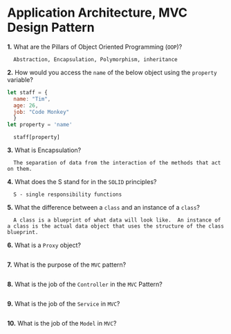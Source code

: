 # Application Architecture, MVC Design Pattern

**1.** What are the Pillars of Object Oriented Programming (`OOP`)?
<!-- enter you answer in the space below -->
```
  Abstraction, Encapsulation, Polymorphism, inheritance
```
**2.** How would you access the `name` of the below object using the `property` variable?
```js
let staff = {
  name: "Tim",
  age: 26,
  job: "Code Monkey"
  }
let property = 'name'
```
<!-- enter you answer in the space below -->
```
  staff[property]
```
**3.** What is Encapsulation?
<!-- enter you answer in the space below -->
```
  The separation of data from the interaction of the methods that act on them.
```
**4.** What does the S stand for in the `SOLID` principles?
<!-- enter you answer in the space below -->
```
  S - single responsibility functions
```
**5.** What the difference between a `class` and an instance of a `class`?
<!-- enter you answer in the space below -->
```
  A class is a blueprint of what data will look like.  An instance of a class is the actual data object that uses the structure of the class blueprint.
```
**6.** What is a `Proxy` object?
<!-- enter you answer in the space below -->
```

```

**7.** What is the purpose of the `MVC` pattern?
<!-- enter you answer in the space below -->
```

```
**8.** What is the job of the `Controller` in the `MVC` Pattern?
<!-- enter you answer in the space below -->
```

```

**9.** What is the job of the `Service` in `MVC`?
<!-- enter you answer in the space below -->
```

```
**10.** What is the job of the `Model` in `MVC`?
<!-- enter you answer in the space below -->
```

```
